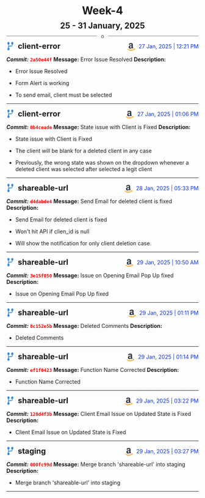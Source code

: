 <h1 style="text-align:center; margin-bottom:10px">Week-4</h1>
<h2 style="text-align:center; margin:0px">25 - 31 January, 2025</h2>
<div style="display: flex; align-items: center; justify-content: center;">
  <hr style="flex: 1; background-color: gray;" />
  <span style="padding: 0 10px;font-weight:bold; color:gray">o</span>
  <hr style="flex: 1; background-color: gray;" />
</div>

<div style="display: flex; justify-content: space-between; align-items:end;">
  <div style="display:flex">
      <img src="../assets/branch.svg" alt="GitHub Logo"  style="width:20px; margin:0 10px 0 0">
      <h3 style="margin: 0; padding:0; font-weight: bold; font-size:20px;">client-error</h3>
  </div>
  <div style="display:flex">
  <img src="../assets/amazon.svg" alt="Amazon Logo" style="width:20px">
    <span style="color:rgb(16, 54, 226); text-align: right; margin:0 0 0 10px; padding:0px;">27 Jan, 2025 | 12:21 PM</span>
  </div>
</div>

**_Commit:_** <code style="color: red; font-weight: bold;">2a50e44f</code>
**Message:** Error Issue Resolved
**Description:**
- Error Issue Resolved

-  Form Alert is working
-  To send email, client must be selected
---
<div style="display: flex; justify-content: space-between; align-items:end;">
  <div style="display:flex">
      <img src="../assets/branch.svg" alt="GitHub Logo"  style="width:20px; margin:0 10px 0 0">
      <h3 style="margin: 0; padding:0; font-weight: bold; font-size:20px;">client-error</h3>
  </div>
  <div style="display:flex">
  <img src="../assets/amazon.svg" alt="Amazon Logo" style="width:20px">
    <span style="color:rgb(16, 54, 226); text-align: right; margin:0 0 0 10px; padding:0px;">27 Jan, 2025 | 01:06 PM</span>
  </div>
</div>

**_Commit:_** <code style="color: red; font-weight: bold;">0b4ceade</code>
**Message:** State issue with Client is Fixed
**Description:**
- State issue with Client is Fixed

- The client will be blank for a deleted client in any case
- Previously, the wrong state was shown on the dropdown whenever a deleted client was selected after selected a legit client
---
<div style="display: flex; justify-content: space-between; align-items:end;">
  <div style="display:flex">
      <img src="../assets/branch.svg" alt="GitHub Logo"  style="width:20px; margin:0 10px 0 0">
      <h3 style="margin: 0; padding:0; font-weight: bold; font-size:20px;">shareable-url</h3>
  </div>
  <div style="display:flex">
  <img src="../assets/amazon.svg" alt="Amazon Logo" style="width:20px">
    <span style="color:rgb(16, 54, 226); text-align: right; margin:0 0 0 10px; padding:0px;">28 Jan, 2025 | 05:33 PM</span>
  </div>
</div>

**_Commit:_** <code style="color: red; font-weight: bold;">d4dabde4</code>
**Message:** Send Email for deleted client is fixed
**Description:**
- Send Email for deleted client is fixed

- Won't hit API if clien_id is null
- Will show the notification for only client deletion case.
---
<div style="display: flex; justify-content: space-between; align-items:end;">
  <div style="display:flex">
      <img src="../assets/branch.svg" alt="GitHub Logo"  style="width:20px; margin:0 10px 0 0">
      <h3 style="margin: 0; padding:0; font-weight: bold; font-size:20px;">shareable-url</h3>
  </div>
  <div style="display:flex">
  <img src="../assets/amazon.svg" alt="Amazon Logo" style="width:20px">
    <span style="color:rgb(16, 54, 226); text-align: right; margin:0 0 0 10px; padding:0px;">29 Jan, 2025 | 10:50 AM</span>
  </div>
</div>

**_Commit:_** <code style="color: red; font-weight: bold;">3e15f050</code>
**Message:** Issue on Opening Email Pop Up fixed
**Description:**
- Issue on Opening Email Pop Up fixed
---
<div style="display: flex; justify-content: space-between; align-items:end;">
  <div style="display:flex">
      <img src="../assets/branch.svg" alt="GitHub Logo"  style="width:20px; margin:0 10px 0 0">
      <h3 style="margin: 0; padding:0; font-weight: bold; font-size:20px;">shareable-url</h3>
  </div>
  <div style="display:flex">
  <img src="../assets/amazon.svg" alt="Amazon Logo" style="width:20px">
    <span style="color:rgb(16, 54, 226); text-align: right; margin:0 0 0 10px; padding:0px;">29 Jan, 2025 | 01:11 PM</span>
  </div>
</div>

**_Commit:_** <code style="color: red; font-weight: bold;">8c152e5b</code>
**Message:** Deleted Comments
**Description:**
- Deleted Comments
---
<div style="display: flex; justify-content: space-between; align-items:end;">
  <div style="display:flex">
      <img src="../assets/branch.svg" alt="GitHub Logo"  style="width:20px; margin:0 10px 0 0">
      <h3 style="margin: 0; padding:0; font-weight: bold; font-size:20px;">shareable-url</h3>
  </div>
  <div style="display:flex">
  <img src="../assets/amazon.svg" alt="Amazon Logo" style="width:20px">
    <span style="color:rgb(16, 54, 226); text-align: right; margin:0 0 0 10px; padding:0px;">29 Jan, 2025 | 01:14 PM</span>
  </div>
</div>

**_Commit:_** <code style="color: red; font-weight: bold;">ef1f0423</code>
**Message:** Function Name Corrected
**Description:**
- Function Name Corrected
---
<div style="display: flex; justify-content: space-between; align-items:end;">
  <div style="display:flex">
      <img src="../assets/branch.svg" alt="GitHub Logo"  style="width:20px; margin:0 10px 0 0">
      <h3 style="margin: 0; padding:0; font-weight: bold; font-size:20px;">shareable-url</h3>
  </div>
  <div style="display:flex">
  <img src="../assets/amazon.svg" alt="Amazon Logo" style="width:20px">
    <span style="color:rgb(16, 54, 226); text-align: right; margin:0 0 0 10px; padding:0px;">29 Jan, 2025 | 03:22 PM</span>
  </div>
</div>

**_Commit:_** <code style="color: red; font-weight: bold;">120d4f3b</code>
**Message:** Client Email Issue on Updated State is Fixed
**Description:**
- Client Email Issue on Updated State is Fixed
---
<div style="display: flex; justify-content: space-between; align-items:end;">
  <div style="display:flex">
      <img src="../assets/branch.svg" alt="GitHub Logo"  style="width:20px; margin:0 10px 0 0">
      <h3 style="margin: 0; padding:0; font-weight: bold; font-size:20px;">staging</h3>
  </div>
  <div style="display:flex">
  <img src="../assets/amazon.svg" alt="Amazon Logo" style="width:20px">
    <span style="color:rgb(16, 54, 226); text-align: right; margin:0 0 0 10px; padding:0px;">29 Jan, 2025 | 03:27 PM</span>
  </div>
</div>

**_Commit:_** <code style="color: red; font-weight: bold;">000fc99d</code>
**Message:** Merge branch 'shareable-url' into staging
**Description:**
- Merge branch 'shareable-url' into staging
---
